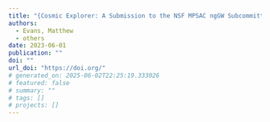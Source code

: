 ```yaml
---
title: "{Cosmic Explorer: A Submission to the NSF MPSAC ngGW Subcommittee}"
authors:
  - Evans, Matthew
  - others
date: 2023-06-01
publication: ""
doi: ""
url_doi: "https://doi.org/"
# generated_on: 2025-06-02T22:25:19.333026
# featured: false
# summary: ""
# tags: []
# projects: []
---
```

